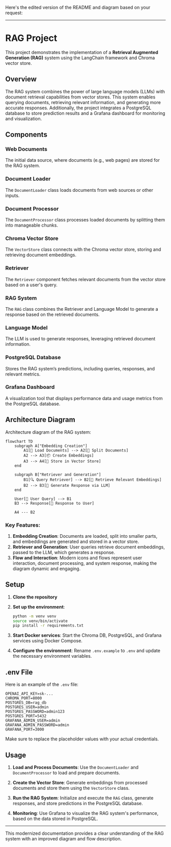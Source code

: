 Here's the edited version of the README and diagram based on your request:

---

# RAG Project

This project demonstrates the implementation of a **Retrieval Augmented Generation (RAG)** system using the LangChain framework and Chroma vector store.

## Overview

The RAG system combines the power of large language models (LLMs) with document retrieval capabilities from vector stores. This system enables querying documents, retrieving relevant information, and generating more accurate responses. Additionally, the project integrates a PostgreSQL database to store prediction results and a Grafana dashboard for monitoring and visualization.

## Components

### Web Documents

The initial data source, where documents (e.g., web pages) are stored for the RAG system.

### Document Loader

The `DocumentLoader` class loads documents from web sources or other inputs.

### Document Processor

The `DocumentProcessor` class processes loaded documents by splitting them into manageable chunks.

### Chroma Vector Store

The `VectorStore` class connects with the Chroma vector store, storing and retrieving document embeddings.

### Retriever

The `Retriever` component fetches relevant documents from the vector store based on a user's query.

### RAG System

The `RAG` class combines the Retriever and Language Model to generate a response based on the retrieved documents.

### Language Model

The LLM is used to generate responses, leveraging retrieved document information.

### PostgreSQL Database

Stores the RAG system’s predictions, including queries, responses, and relevant metrics.

### Grafana Dashboard

A visualization tool that displays performance data and usage metrics from the PostgreSQL database.

## Architecture Diagram

Architecture diagram of the RAG system:

```mermaid
flowchart TD
    subgraph A["Embedding Creation"]
        A1[📄 Load Documents] --> A2[🔄 Split Documents]
        A2 --> A3[📦 Create Embeddings]
        A3 --> A4[💾 Store in Vector Store]
    end
    
    subgraph B["Retriever and Generation"]
        B1[🔍 Query Retriever] --> B2[📡 Retrieve Relevant Embeddings]
        B2 --> B3[🧠 Generate Response via LLM]
    end
    
    User[👤 User Query] --> B1
    B3 --> Response[💬 Response to User]
    
    A4 --- B2
```

### Key Features:
1. **Embedding Creation**: Documents are loaded, split into smaller parts, and embeddings are generated and stored in a vector store.
2. **Retriever and Generation**: User queries retrieve document embeddings, passed to the LLM, which generates a response.
3. **Flow and Interaction**: Modern icons and flows represent user interaction, document processing, and system response, making the diagram dynamic and engaging.

## Setup

1. **Clone the repository**

2. **Set up the environment**:
   ```bash
   python -m venv venv
   source venv/bin/activate
   pip install -r requirements.txt
   ```

3. **Start Docker services**:
   Start the Chroma DB, PostgreSQL, and Grafana services using Docker Compose.

4. **Configure the environment**:
   Rename `.env.example` to `.env` and update the necessary environment variables.

## .env File

Here is an example of the `.env` file:

```
OPENAI_API_KEY=sk-...
CHROMA_PORT=8000
POSTGRES_DB=rag_db
POSTGRES_USER=admin
POSTGRES_PASSWORD=admin123
POSTGRES_PORT=5432
GRAFANA_ADMIN_USER=admin
GRAFANA_ADMIN_PASSWORD=admin
GRAFANA_PORT=3000
```

Make sure to replace the placeholder values with your actual credentials.

## Usage

1. **Load and Process Documents**:
   Use the `DocumentLoader` and `DocumentProcessor` to load and prepare documents.

2. **Create the Vector Store**:
   Generate embeddings from processed documents and store them using the `VectorStore` class.

3. **Run the RAG System**:
   Initialize and execute the `RAG` class, generate responses, and store predictions in the PostgreSQL database.

4. **Monitoring**:
   Use Grafana to visualize the RAG system's performance, based on the data stored in PostgreSQL.

---

This modernized documentation provides a clear understanding of the RAG system with an improved diagram and flow description.